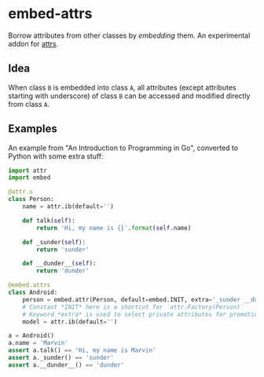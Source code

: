 embed-attrs
===========

Borrow attributes from other classes by *embedding* them. An experimental addon for [attrs](https://github.com/hynek/attrs).


Idea
----

When class `B` is embedded into class `A`, all attributes (except attributes starting with underscore) of class `B` can be accessed and modified directly from class `A`.


Examples
--------

An example from "An Introduction to Programming in Go", converted to Python with some extra stuff:

```python
import attr
import embed

@attr.s
class Person:
    name = attr.ib(default='')

    def talk(self):
        return 'Hi, my name is {}'.format(self.name)

    def _sunder(self):
        return 'sunder'

    def __dunder__(self):
        return 'dunder'

@embed.attrs
class Android:
    person = embed.attr(Person, default=embed.INIT, extra='_sunder __dunder__')
    # Constant *INIT* here is a shortcut for `attr.Factory(Person)`
    # Keyword *extra* is used to select private attributes for promotion
    model = attr.ib(default='')

a = Android()
a.name = 'Marvin'
assert a.talk() == 'Hi, my name is Marvin'
assert a._sunder() == 'sunder'
assert a.__dunder__() == 'dunder'
```
